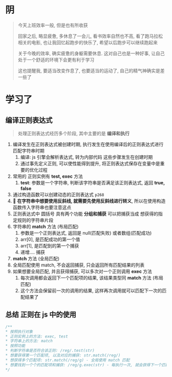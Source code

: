 # 阴

> 今天上班效率一般, 但是也有所收获
>
> 回家之后, 略显疲惫, 多休息了一会儿, 看书效率自然也不高, 看了跑马拉松相关的电影, 也让我回忆起跑步的快乐了, 希望以后跑步可以继续跑起来
>
> 关于今晚的效率, 确实疲惫的身躯需要休息. 这对自己也是一种好事, 让自己处于一个舒适的环境下会更有利于学习
>
> 这也提醒我, 要适当改变作息了, 也要适当的运动了, 自己的精气神确实是差一些了

# 学习了

## 编译正则表达式

> 处理正则表达式经历多个阶段, 其中主要的是 **编译和执行**

1. 编译发生在正则表达式被创建时期, 执行发生在使用编译后的正则表达式进行匹配字符串时期
   1. 编译: js 引擎会解析表达式, 转为内部代码 这些步骤发生在创建时期
   2. 通过事先定义正则, 可以使性能得到提升, 将正则表达式保存在变量中是重要的优化过程
2. 常用的 正则实例有 **test, exec** 方法
   1. **test**: 参数是一个字符串, 判断该字符串是否满足该正则表达式, 返回 **true, false**
3. 通过构造函数可以创建动态的正则表达式 `p268`
4. :speech_balloon: **在字符串中想要使用反斜线, 就需要先使用反斜线进行转义**, 所以在使用构造函数传入字符串也要注意这点
5. 正则表达式中 圆括号 具有两个功能 **分组和捕获** 可以把捕获当成 想获得的指定规则的字符串片段
6. 字符串的 **match** 方法 (布局匹配)
   1. 参数是一个正则表达式, 返回是 null(匹配失败) 或者数组(匹配成功)
   2. arr[0], 是匹配成功的第一个值
   3. arr[1], 是匹配到的第一个捕获
   4. 递增.... 捕获
7.  **match** 方法 (全局匹配)
   1. 全局匹配使用 match, 不会返回捕获, 只会返回所有匹配结果的列表
8. 如果想要全局匹配, 并且获得捕获, 可以多次对一个正则调用 **exec** 方法
   1. 每次调用都会返回下一个匹配项的结果, 该结果类型同 **match** 方法 (布局匹配)
   2. 这个方法会保留前一次的调用的结果, 这样再次调用就可以匹配下一次的匹配结果了

## 总结 正则在 js 中的使用

```js
/**
* 按照执行对象
* 正则实例上的方法: exec, test
* 字符串上的方法: match
* 按照功能
* 判断字符串是否符合该正则: /reg/.test(str)
* 想要获得第一个匹配项, 以及对应的捕获: str.match(/reg/)
* 想获得多个匹配项: str.match(/reg/g) - 全局使用 match 匹配
* 想要找到一个个的匹配项和捕获: /reg/g.exec(str) - 每执行一次, 就会获得下一个匹配项和捕获结果的数组
*/
```

